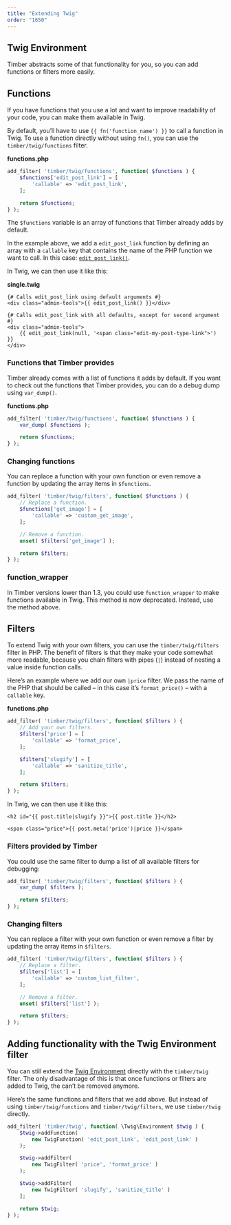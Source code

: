 ```yaml
---
title: "Extending Twig"
order: "1650"
---
```


## Twig Environment

Timber abstracts some of that functionality for you, so you can add functions or filters more easily.

## Functions

If you have functions that you use a lot and want to improve readability of your code, you can make them available in Twig.

By default, you’ll have to use `{{ fn('function_name') }}` to call a function in Twig. To use a function directly without using `fn()`, you can use the `timber/twig/functions` filter.

**functions.php**

```php
add_filter( 'timber/twig/functions', function( $functions ) {
    $functions['edit_post_link'] = [
        'callable' => 'edit_post_link',
    ];

    return $functions;
} );
```

The `$functions` variable is an array of functions that Timber already adds by default.

In the example above, we add a `edit_post_link` function by defining  an array with a `callable` key that contains the name of the PHP function we want to call. In this case: [`edit_post_link()`](https://developer.wordpress.org/reference/functions/edit_post_link/).

In Twig, we can then use it like this:

**single.twig**

```twig
{# Calls edit_post_link using default arguments #}
<div class="admin-tools">{{ edit_post_link() }}</div>

{# Calls edit_post_link with all defaults, except for second argument #}
<div class="admin-tools">
    {{ edit_post_link(null, '<span class="edit-my-post-type-link">') }}
</div>
```

### Functions that Timber provides

Timber already comes with a list of functions it adds by default. If you want to check out the functions that Timber provides, you can do a debug dump using `var_dump()`.

**functions.php**

```php
add_filter( 'timber/twig/functions', function( $functions ) {
    var_dump( $functions );

    return $functions;
} );
```

### Changing functions

You can replace a function with your own function or even remove a function by updating the array items in `$functions`.

```php
add_filter( 'timber/twig/filters', function( $functions ) {
    // Replace a function.
    $functions['get_image'] = [
        'callable' => 'custom_get_image',
    ];

    // Remove a function.
    unset( $filters['get_image'] );

    return $filters;
} );
```

### function_wrapper

In Timber versions lower than 1.3, you could use `function_wrapper` to make functions available in Twig. This method is now deprecated. Instead, use the method above.

## Filters

To extend Twig with your own filters, you can use the `timber/twig/filters` filter in PHP. The benefit of filters is that they make your code somewhat more readable, because you chain filters with pipes (`|`) instead of nesting a value inside function calls.

Here’s an example where we add our own `|price` filter. We pass the name of the PHP that should be called – in this case it’s `format_price()` – with a `callable` key.

**functions.php**

```php
add_filter( 'timber/twig/filters', function( $filters ) {
    // Add your own filters.
    $filters['price'] = [
        'callable' => 'format_price',
    ];

    $filters['slugify'] = [
        'callable' => 'sanitize_title',
    ];

    return $filters;
} );
```

In Twig, we can then use it like this:

```twig
<h2 id="{{ post.title|slugify }}">{{ post.title }}</h2>

<span class="price">{{ post.meta('price')|price }}</span>
```

### Filters provided by Timber

You could use the same filter to dump a list of all available filters for debugging:

```php
add_filter( 'timber/twig/filters', function( $filters ) {
    var_dump( $filters );

    return $filters;
} );
```

### Changing filters

You can replace a filter with your own function or even remove a filter by updating the array items in `$filters`.

```php
add_filter( 'timber/twig/filters', function( $filters ) {
    // Replace a filter.
    $filters['list'] = [
        'callable' => 'custom_list_filter',
    ];

    // Remove a filter.
    unset( $filters['list'] );

    return $filters;
} );
```

## Adding functionality with the Twig Environment filter

You can still extend the [Twig Environment](https://twig.symfony.com/doc/3.x/advanced.html) directly with the `timber/twig` filter. The only disadvantage of this is that once functions or filters are added to Twig, the can’t be removed anymore.

Here’s the same functions and filters that we add above. But instead of using `timber/twig/functions` and `timber/twig/filters`, we use `timber/twig` directly.

```php
add_filter( 'timber/twig', function( \Twig\Environment $twig ) {
    $twig->addFunction(
        new TwigFunction( 'edit_post_link', 'edit_post_link' )
    );

    $twig->addFilter(
        new TwigFilter( 'price', 'format_price' )
    );

    $twig->addFilter(
        new TwigFilter( 'slugify', 'sanitize_title' )
    ];

    return $twig;
} );
```
